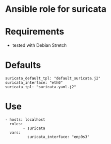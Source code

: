 # Ansible role for suricata

# Requirements
* tested with Debian Stretch

# Defaults

```
suricata_default_tpl: "default_suricata.j2"
suricata_interface: "eth0"
suricata_tpl: "suricata.yaml.j2"
```

# Use
```
- hosts: localhost
  roles:
        - suricata
  vars:
          suricata_interface: "enp0s3"

```
